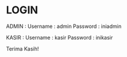 # LOGIN
ADMIN :
Username : admin
Password : iniadmin

KASIR :
Username : kasir
Password : inikasir 

Terima Kasih!
